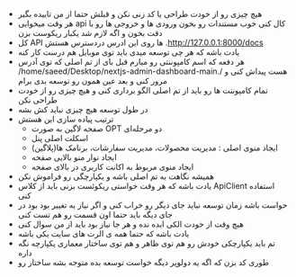- هیچ چیزی رو از خودت طراحی یا کد زنی نکن و قبلش حتما از من تاییده بگیر 
- هر وقت میخوایی api کال کنی خوب مستندات رو بخون ورودی ها و خروجی ها رو با دقت بخون و اگه لازم شد یکبار ریکوست بزن
- کل API ها روی این ادرس دردسترس هستش .http://127.0.0.1:8000/docs
- یادت باشه که هر چی توسعه میدی باید توی موبایل هم درست کار کنه
- هر دفعه که اسم کامپوننتی رو میارم قبل بای از تم اصلی که توی آدرس /home/saeed/Desktop/nextjs-admin-dashboard-main./ هست پیداش کنی و مرور کنی و بعد عین همون رو توسعه بدی برام
- تمام کامپوننت ها رو باید از تم اصلی الگو برداری کنی و هیچ چیزی رو از خودت طراحی نکن
- در طول توسعه هیچ چیزی نباید کش بشه
- ترتیب پیاده سازی این هستش
  - صفحه لاگین به صورت OPT دو مرحله‌ای
  - اسکلت اصلی پنل
  - ایجاد منوی اصلی : مدیریت محصولات، مدیریت سفارشات، برنامک ها(پلاگین)
  - ایجاد نوار منو بالایی صفحه
  - ایجاد منوی مربوط به اکانت کاربری در بالای صفحه
- همیشه نگاهت به تم اصلی باشه و یکپارچگی رو فراموش نکن
- یادت باشه که هر وقت خواستی ریکوئست بزنی باید از کلاس ApiClient استفاده کنی
- حواست باشه زمان توسعه نباید جای دیگر رو خراب کنی و اگر نیاز به تغییر بود بود در جای دیگه باید حتما اون قسمت رو هم تست کنی
- هیچ وقت از خودت الکی ایده نده و هر جا نیاز بود باید از من سوال کنی
- یادت باشه که حتما همه ی الرت های سایت یکی باشه
- تم باید یکپارچکی خودش رو هم توی ظاهر و هم توی ساختار معماری یکپارچه نگه داره
- طوری کد بزن که اگه یه دولوپر دیگه خواست توسعه بده متوجه بشه ساختار رو
